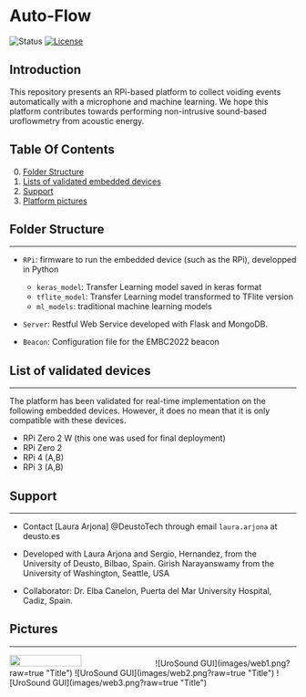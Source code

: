 
# Auto-Flow

![Status](https://img.shields.io/badge/Version-Experimental-brightgreen.svg)
[![License](https://img.shields.io/badge/License-Apache%202.0-blue.svg)](https://opensource.org/licenses/Apache-2.0)

Introduction
------------
This repository presents an RPi-based platform to collect voiding events automatically with a microphone and machine learning. We hope this platform contributes towards performing non-intrusive sound-based uroflowmetry from acoustic energy.


## Table Of Contents ##

0. [Folder Structure](##Folder%20Structure)
1. [Lists of validated embedded devices](#List%20of%20validated%20devices)
3. [Support](#support)
4. [Platform pictures](#pictures)

##  Folder Structure ## 
-------------
- `RPi`: firmware to run the embedded device (such as the RPi), developped in Python
    - `keras_model`: Transfer Learning model saved in keras format
    - `tflite_model`: Transfer Learning model transformed to TFlite version
    - `ml_models`: traditional machine learning models

- `Server`: Restful Web Service developed with Flask and MongoDB. 
- `Beacon`: Configuration file for the EMBC2022 beacon 


## List of validated devices ##
--------------
The platform has been validated for real-time implementation on the following embedded devices. However, it does no mean that it is only compatible with these devices.
- RPi Zero 2 W (this one was used for final deployment)
- RPi Zero 2
- RPi 4 (A,B)
- RPi 3 (A,B)

## Support ##
--------------
- Contact [Laura Arjona] @DeustoTech through email `laura.arjona` at deusto.es
- Developed with Laura Arjona and Sergio, Hernandez, from the University of Deusto, Bilbao, Spain. Girish Narayanswamy from the University of Washington, Seattle, USA
 
- Collaborator: Dr. Elba Canelon, Puerta del Mar University Hospital, Cadiz, Spain.

## Pictures ##
--------------
<img src="https://github.com/DeustoTech/AutoFlow/tree/main/images/picture_beacon.jpg" width=50% height=50%>
![UroSound GUI](images/web1.png?raw=true "Title")
![UroSound GUI](images/web2.png?raw=true "Title")
![UroSound GUI](images/web3.png?raw=true "Title")

